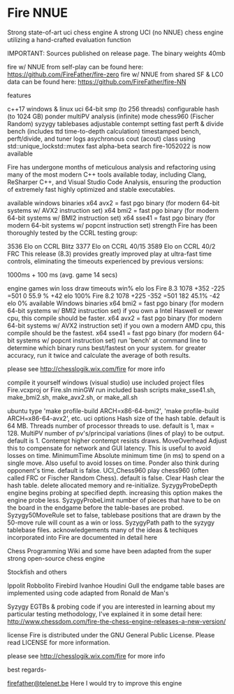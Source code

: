 # Fire NNUE
Strong state-of-art uci chess engine
A strong UCI (no NNUE) chess engine utilizing a hand-crafted evaluation function

IMPORTANT: Sources published on release page. The binary weights 40mb

fire w/ NNUE from self-play can be found here: https://github.com/FireFather/fire-zero
fire w/ NNUE from shared SF & LC0 data can be found here: https://github.com/FireFather/fire-NN

features

c++17
windows & linux
uci
64-bit
smp (to 256 threads)
configurable hash (to 1024 GB)
ponder
multiPV
analysis (infinite) mode
chess960 (Fischer Random)
syzygy tablebases
adjustable contempt setting
fast perft & divide
bench (includes ttd time-to-depth calculation)
timestamped bench, perft/divide, and tuner logs
asychronous cout (acout) class using std::unique_lockstd::mutex
fast alpha-beta search
fire-1052022 is now available

Fire has undergone months of meticulous analysis and refactoring using many of the most modern C++ tools available today, including Clang, ReSharper C++, and Visual Studio Code Analysis, ensuring the production of extremely fast highly optimized and stable executables.

available windows binaries
x64 avx2 = fast pgo binary (for modern 64-bit systems w/ AVX2 instruction set)
x64 bmi2 = fast pgo binary (for modern 64-bit systems w/ BMI2 instruction set)
x64 sse41 = fast pgo binary (for modern 64-bit systems w/ popcnt instruction set)
strength
Fire has been thoroughly tested by the CCRL testing group:

3536 Elo on CCRL Blitz
3377 Elo on CCRL 40/15
3589 Elo on CCRL 40/2 FRC
This release (8.3) provides greatly improved play at ultra-fast time controls, eliminating the timeouts experienced by previous versions:

1000ms + 100 ms (avg. game 14 secs)

engine	games	win	loss	draw	timeouts	win%	elo	los
Fire 8.3	1078	+352	-225	=501	0	55.9 %	+42 elo	100%
Fire 8.2	1078	+225	-352	=501	182	45.1%	-42 elo	0%
available Windows binaries
x64 bmi2 = fast pgo binary (for modern 64-bit systems w/ BMI2 instruction set) if you own a Intel Haswell or newer cpu, this compile should be faster.
x64 avx2 = fast pgo binary (for modern 64-bit systems w/ AVX2 instruction set) if you own a modern AMD cpu, this compile should be the fastest.
x64 sse41 = fast pgo binary (for modern 64-bit systems w/ popcnt instruction set)
run 'bench' at command line to determine which binary runs best/fastest on your system. for greater accuracy, run it twice and calculate the average of both results.

please see http://chesslogik.wix.com/fire for more info

compile it yourself
windows (visual studio) use included project files Fire.vcxproj or Fire.sln
minGW run included bash scripts make_sse41.sh, make_bmi2.sh, make_avx2.sh, or make_all.sh

ubuntu type 'make profile-build ARCH=x86-64-bmi2', 'make profile-build ARCH=x86-64-avx2', etc.
uci options
Hash size of the hash table. default is 64 MB.
Threads number of processor threads to use. default is 1, max = 128.
MultiPV number of pv's/principal variations (lines of play) to be output. default is 1.
Contempt higher contempt resists draws.
MoveOverhead Adjust this to compensate for network and GUI latency. This is useful to avoid losses on time.
MinimumTime Absolute minimum time (in ms) to spend on a single move. Also useful to avoid losses on time.
Ponder also think during opponent's time. default is false.
UCI_Chess960 play chess960 (often called FRC or Fischer Random Chess). default is false.
Clear Hash clear the hash table. delete allocated memory and re-initialize.
SyzygyProbeDepth engine begins probing at specified depth. increasing this option makes the engine probe less.
SyzygyProbeLimit number of pieces that have to be on the board in the endgame before the table-bases are probed.
Syzygy50MoveRule set to false, tablebase positions that are drawn by the 50-move rule will count as a win or loss.
SyzygyPath path to the syzygy tablebase files.
acknowledgements
many of the ideas & techiques incorporated into Fire are documented in detail here

Chess Programming Wiki
and some have been adapted from the super strong open-source chess engine

Stockfish
and others

Ippolit
Robbolito
Firebird
Ivanhoe
Houdini
Gull
the endgame table bases are implemented using code adapted from Ronald de Man's

Syzygy EGTBs & probing code
if you are interested in learning about my particular testing methodology, I've explained it in some detail here: http://www.chessdom.com/fire-the-chess-engine-releases-a-new-version/

license
Fire is distributed under the GNU General Public License. Please read LICENSE for more information.

please see http://chesslogik.wix.com/fire for more info

best regards-

firefather@telenet.be
Here I would try to improve this engine
